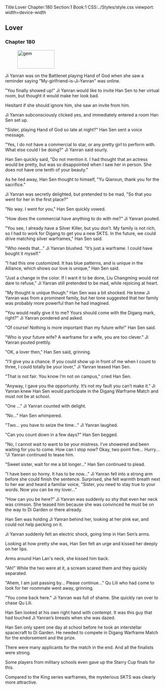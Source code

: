 Title:Lover 
Chapter:180 
Section:1 
Book:1 
CSS:../Styles/style.css 
viewport: width=device-width
  
## Lover
### Chapter 180 
<figure>
	<img src="../Images/gem.gif" alt="gem" id="gem" width="120" height="60" />
</figure>
  

  
  Ji Yanran was on the Battlenet playing Hand of God when she saw a reminder saying "My-girlfriend-is-Ji-Yanran" was online.

"You finally showed up!" Ji Yanran would like to invite Han Sen to her virtual room, but thought it would make her look bad.

Hesitant if she should ignore him, she saw an invite from him.

Ji Yanran subconsciously clicked yes, and immediately entered a room Han Sen set up.

"Sister, playing Hand of God so late at night?" Han Sen sent a voice message.

"Yes, I do not have a commercial to star, or any pretty girl to perform with. What else could I be doing?" Ji Yanran said sourly.

Han Sen quickly said, "Do not mention it. I had thought that an actress would be pretty, but was so disappointed when I saw her in person. She does not have one tenth of your beauty."

As he lied away, Han Sen thought to himself, "Yu Qianxun, thank you for the sacrifice."

Ji Yanran was secretly delighted, but pretended to be mad, "So that you went for her in the first place?"

"No way. I went for you," Han Sen quickly vowed.

"How does the commercial have anything to do with me?" Ji Yanran pouted.

"You see, I already have a Silver Killer, but you don’t. My family is not rich, so I had to work for Digang to get you a new SKTS. In the future, we could drive matching silver warframes," Han Sen said.

"Who needs that..." Ji Yanran blushed. "It’s just a warframe. I could have bought it myself."

"I had this one customized. It has blue patterns, and is unique in the Alliance, which shows our love is unique," Han Sen said.

"Just a change in the color. If I want it to be done, Liu Changming would not dare to refuse," Ji Yanran still pretended to be mad, while rejoicing at heart.

"My thought is unique though." Han Sen was a bit shocked. He knew Ji Yanran was from a prominent family, but her tone suggested that her family was probably more powerful than he had imagined.

"You would really give it to me? Yours should come with the Digang mark, right?" Ji Yanran pondered and asked.

"Of course! Nothing is more important than my future wife!" Han Sen said.

"Who is your future wife? A warframe for a wife, you are too clever." Ji Yanran pouted prettily.

"OK, a lover then," Han Sen said, grinning.

"I’ll give you a chance. If you could show up in front of me when I count to three, I could totally be your lover," Ji Yanran teased Han Sen.

"That is not fair. You know I’m not on campus," cried Han Sen.

"Anyway, I gave you the opportunity. It’s not my fault you can’t make it." Ji Yanran knew Han Sen would participate in the Digang Warframe Match and must not be at school.

"One ..." Ji Yanran counted with delight.

"No..." Han Sen whimpered.

"Two... you have to seize the time..." Ji Yanran laughed.

"Can you count down in a few days?" Han Sen begged.

"No, I cannot wait to want to be your mistress. I’ve showered and been waiting for you to come. How can I stop now? Okay, two point five… Hurry... "Ji Yanran continued to tease him.

"Sweet sister, wait for me a bit longer..." Han Sen continued to plead.

"I have been so horny. It has to be now..." Ji Yanran fell into a strong arm before she could finish the sentence. Surprised, she felt warmth breath next to her ear and heard a familiar voice, "Sister, you need to stay true to your words. Now you can be my lover…"

"How can you be here?" Ji Yanran was suddenly so shy that even her neck was crimson. She teased him because she was convinced he must be on the way to Di Garden or there already.

Han Sen was holding Ji Yanran behind her, looking at her pink ear, and could not help pecking on it.

Ji Yanran suddenly felt an electric shock, going limp in Han Sen’s arms.

Looking at how pretty she was, Han Sen felt an urge and kissed her deeply on her lips.

Arms around Han Lan's neck, she kissed him back.

"Ah!" While the two were at it, a scream scared them and they quickly separated.

"Ahem, I am just passing by... Please continue..." Qu Lili who had come to look for her roommate went away, grinning.

"You come back here." Ji Yanran was full of shame. She quickly ran over to chase Qu Lili.

Han Sen looked at his own right hand with contempt. It was this guy that had touched Ji Yanran’s breasts when she was dazed.

Han Sen only spent one day at school before he took an interstellar spacecraft to Di Garden. He needed to compete in Digang Warframe Match for the endorsement and the prize.

There were many applicants for the match in the end. And all the finalists were strong.

Some players from military schools even gave up the Starry Cup finals for this.

Compared to the King series warframes, the mysterious SKTS was clearly more attractive.
